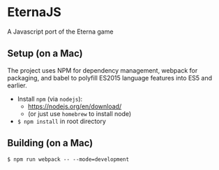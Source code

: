 # EternaJS

A Javascript port of the Eterna game

## Setup (on a Mac)

The project uses NPM for dependency management, webpack for packaging, and babel to polyfill ES2015 language features into ES5 and earlier.

* Install `npm` (via `nodejs`): 
    - https://nodejs.org/en/download/ 
    - (or just use `homebrew` to install node)
* `$ npm install` in root directory

## Building (on a Mac)

`$ npm run webpack -- --mode=development`

